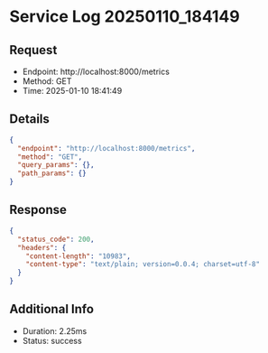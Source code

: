 # Service Log 20250110_184149

## Request
- Endpoint: http://localhost:8000/metrics
- Method: GET
- Time: 2025-01-10 18:41:49

## Details
```json
{
  "endpoint": "http://localhost:8000/metrics",
  "method": "GET",
  "query_params": {},
  "path_params": {}
}
```

## Response
```json
{
  "status_code": 200,
  "headers": {
    "content-length": "10983",
    "content-type": "text/plain; version=0.0.4; charset=utf-8"
  }
}
```

## Additional Info
- Duration: 2.25ms
- Status: success
